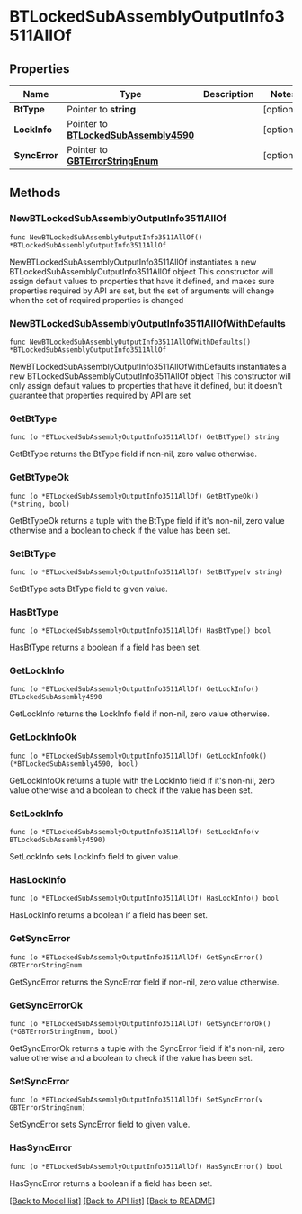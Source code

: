 # BTLockedSubAssemblyOutputInfo3511AllOf

## Properties

Name | Type | Description | Notes
------------ | ------------- | ------------- | -------------
**BtType** | Pointer to **string** |  | [optional] 
**LockInfo** | Pointer to [**BTLockedSubAssembly4590**](BTLockedSubAssembly4590.md) |  | [optional] 
**SyncError** | Pointer to [**GBTErrorStringEnum**](GBTErrorStringEnum.md) |  | [optional] 

## Methods

### NewBTLockedSubAssemblyOutputInfo3511AllOf

`func NewBTLockedSubAssemblyOutputInfo3511AllOf() *BTLockedSubAssemblyOutputInfo3511AllOf`

NewBTLockedSubAssemblyOutputInfo3511AllOf instantiates a new BTLockedSubAssemblyOutputInfo3511AllOf object
This constructor will assign default values to properties that have it defined,
and makes sure properties required by API are set, but the set of arguments
will change when the set of required properties is changed

### NewBTLockedSubAssemblyOutputInfo3511AllOfWithDefaults

`func NewBTLockedSubAssemblyOutputInfo3511AllOfWithDefaults() *BTLockedSubAssemblyOutputInfo3511AllOf`

NewBTLockedSubAssemblyOutputInfo3511AllOfWithDefaults instantiates a new BTLockedSubAssemblyOutputInfo3511AllOf object
This constructor will only assign default values to properties that have it defined,
but it doesn't guarantee that properties required by API are set

### GetBtType

`func (o *BTLockedSubAssemblyOutputInfo3511AllOf) GetBtType() string`

GetBtType returns the BtType field if non-nil, zero value otherwise.

### GetBtTypeOk

`func (o *BTLockedSubAssemblyOutputInfo3511AllOf) GetBtTypeOk() (*string, bool)`

GetBtTypeOk returns a tuple with the BtType field if it's non-nil, zero value otherwise
and a boolean to check if the value has been set.

### SetBtType

`func (o *BTLockedSubAssemblyOutputInfo3511AllOf) SetBtType(v string)`

SetBtType sets BtType field to given value.

### HasBtType

`func (o *BTLockedSubAssemblyOutputInfo3511AllOf) HasBtType() bool`

HasBtType returns a boolean if a field has been set.

### GetLockInfo

`func (o *BTLockedSubAssemblyOutputInfo3511AllOf) GetLockInfo() BTLockedSubAssembly4590`

GetLockInfo returns the LockInfo field if non-nil, zero value otherwise.

### GetLockInfoOk

`func (o *BTLockedSubAssemblyOutputInfo3511AllOf) GetLockInfoOk() (*BTLockedSubAssembly4590, bool)`

GetLockInfoOk returns a tuple with the LockInfo field if it's non-nil, zero value otherwise
and a boolean to check if the value has been set.

### SetLockInfo

`func (o *BTLockedSubAssemblyOutputInfo3511AllOf) SetLockInfo(v BTLockedSubAssembly4590)`

SetLockInfo sets LockInfo field to given value.

### HasLockInfo

`func (o *BTLockedSubAssemblyOutputInfo3511AllOf) HasLockInfo() bool`

HasLockInfo returns a boolean if a field has been set.

### GetSyncError

`func (o *BTLockedSubAssemblyOutputInfo3511AllOf) GetSyncError() GBTErrorStringEnum`

GetSyncError returns the SyncError field if non-nil, zero value otherwise.

### GetSyncErrorOk

`func (o *BTLockedSubAssemblyOutputInfo3511AllOf) GetSyncErrorOk() (*GBTErrorStringEnum, bool)`

GetSyncErrorOk returns a tuple with the SyncError field if it's non-nil, zero value otherwise
and a boolean to check if the value has been set.

### SetSyncError

`func (o *BTLockedSubAssemblyOutputInfo3511AllOf) SetSyncError(v GBTErrorStringEnum)`

SetSyncError sets SyncError field to given value.

### HasSyncError

`func (o *BTLockedSubAssemblyOutputInfo3511AllOf) HasSyncError() bool`

HasSyncError returns a boolean if a field has been set.


[[Back to Model list]](../README.md#documentation-for-models) [[Back to API list]](../README.md#documentation-for-api-endpoints) [[Back to README]](../README.md)


